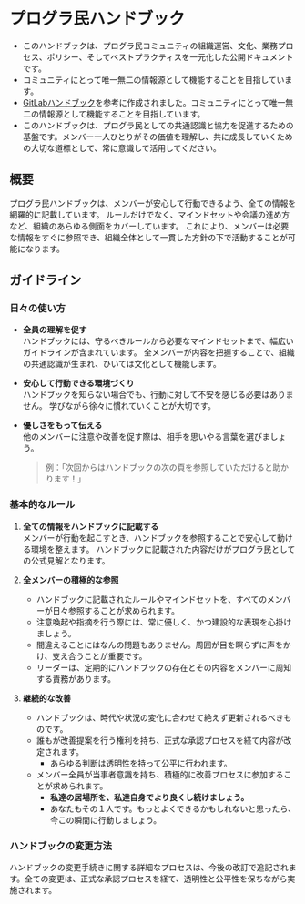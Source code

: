 # プログラ民ハンドブック

- このハンドブックは、プログラ民コミュニティの組織運営、文化、業務プロセス、ポリシー、そしてベストプラクティスを一元化した公開ドキュメントです。
- コミュニティにとって唯一無二の情報源として機能することを目指しています。
- [GitLabハンドブック](https://handbook.gitlab.com/handbook/about/direction/)を参考に作成されました。コミュニティにとって唯一無二の情報源として機能することを目指しています。
- このハンドブックは、プログラ民としての共通認識と協力を促進するための基盤です。メンバー一人ひとりがその価値を理解し、共に成長していくための大切な道標として、常に意識して活用してください。

## 概要

プログラ民ハンドブックは、メンバーが安心して行動できるよう、全ての情報を網羅的に記載しています。
ルールだけでなく、マインドセットや会議の進め方など、組織のあらゆる側面をカバーしています。
これにより、メンバーは必要な情報をすぐに参照でき、組織全体として一貫した方針の下で活動することが可能になります。

## ガイドライン

### 日々の使い方

- **全員の理解を促す**  
  ハンドブックには、守るべきルールから必要なマインドセットまで、幅広いガイドラインが含まれています。
  全メンバーが内容を把握することで、組織の共通認識が生まれ、ひいては文化として機能します。

- **安心して行動できる環境づくり**  
  ハンドブックを知らない場合でも、行動に対して不安を感じる必要はありません。
  学びながら徐々に慣れていくことが大切です。

- **優しさをもって伝える**  
  他のメンバーに注意や改善を促す際は、相手を思いやる言葉を選びましょう。  
  >例：「次回からはハンドブックの次の頁を参照していただけると助かります！」

### 基本的なルール

1. **全ての情報をハンドブックに記載する**  
   メンバーが行動を起こすとき、ハンドブックを参照することで安心して動ける環境を整えます。
   ハンドブックに記載された内容だけがプログラ民としての公式見解となります。

3. **全メンバーの積極的な参照**  
   - ハンドブックに記載されたルールやマインドセットを、すべてのメンバーが日々参照することが求められます。
   - 注意喚起や指摘を行う際には、常に優しく、かつ建設的な表現を心掛けましょう。
   - 間違えることにはなんの問題もありません。周囲が目を瞑らずに声をかけ、支え合うことが重要です。
   - リーダーは、定期的にハンドブックの存在とその内容をメンバーに周知する責務があります。

4. **継続的な改善**  
   - ハンドブックは、時代や状況の変化に合わせて絶えず更新されるべきものです。
   - 誰もが改善提案を行う権利を持ち、正式な承認プロセスを経て内容が改定されます。
     - あらゆる判断は透明性を持って公平に行われます。
   - メンバー全員が当事者意識を持ち、積極的に改善プロセスに参加することが求められます。
     - **私達の居場所を、私達自身でより良くし続けましょう。**
     - あなたもその１人です。もっとよくできるかもしれないと思ったら、今この瞬間に行動しましょう。

### ハンドブックの変更方法

ハンドブックの変更手続きに関する詳細なプロセスは、今後の改訂で追記されます。全ての変更は、正式な承認プロセスを経て、透明性と公平性を保ちながら実施されます。
